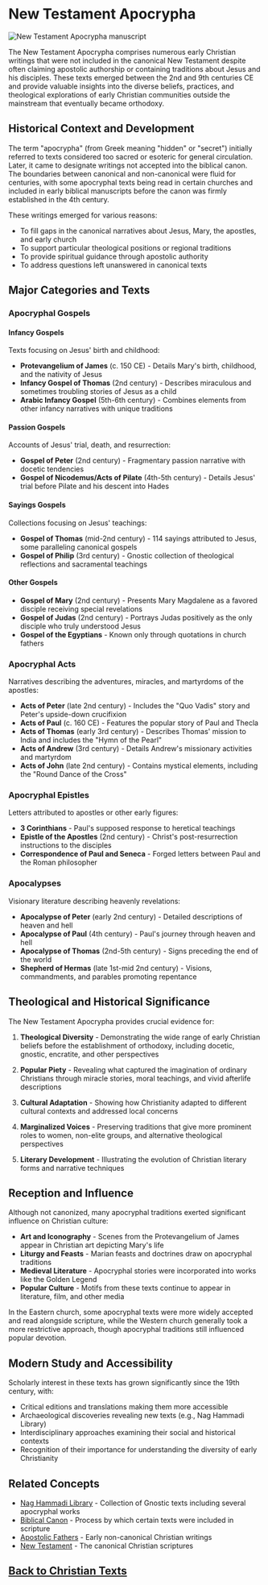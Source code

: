 # New Testament Apocrypha

![New Testament Apocrypha manuscript](../images/nt_apocrypha.jpg)

The New Testament Apocrypha comprises numerous early Christian writings that were not included in the canonical New Testament despite often claiming apostolic authorship or containing traditions about Jesus and his disciples. These texts emerged between the 2nd and 9th centuries CE and provide valuable insights into the diverse beliefs, practices, and theological explorations of early Christian communities outside the mainstream that eventually became orthodoxy.

## Historical Context and Development

The term "apocrypha" (from Greek meaning "hidden" or "secret") initially referred to texts considered too sacred or esoteric for general circulation. Later, it came to designate writings not accepted into the biblical canon. The boundaries between canonical and non-canonical were fluid for centuries, with some apocryphal texts being read in certain churches and included in early biblical manuscripts before the canon was firmly established in the 4th century.

These writings emerged for various reasons:
- To fill gaps in the canonical narratives about Jesus, Mary, the apostles, and early church
- To support particular theological positions or regional traditions
- To provide spiritual guidance through apostolic authority
- To address questions left unanswered in canonical texts

## Major Categories and Texts

### Apocryphal Gospels

#### Infancy Gospels
Texts focusing on Jesus' birth and childhood:
- **Protevangelium of James** (c. 150 CE) - Details Mary's birth, childhood, and the nativity of Jesus
- **Infancy Gospel of Thomas** (2nd century) - Describes miraculous and sometimes troubling stories of Jesus as a child
- **Arabic Infancy Gospel** (5th-6th century) - Combines elements from other infancy narratives with unique traditions

#### Passion Gospels
Accounts of Jesus' trial, death, and resurrection:
- **Gospel of Peter** (2nd century) - Fragmentary passion narrative with docetic tendencies
- **Gospel of Nicodemus/Acts of Pilate** (4th-5th century) - Details Jesus' trial before Pilate and his descent into Hades

#### Sayings Gospels
Collections focusing on Jesus' teachings:
- **Gospel of Thomas** (mid-2nd century) - 114 sayings attributed to Jesus, some paralleling canonical gospels
- **Gospel of Philip** (3rd century) - Gnostic collection of theological reflections and sacramental teachings

#### Other Gospels
- **Gospel of Mary** (2nd century) - Presents Mary Magdalene as a favored disciple receiving special revelations
- **Gospel of Judas** (2nd century) - Portrays Judas positively as the only disciple who truly understood Jesus
- **Gospel of the Egyptians** - Known only through quotations in church fathers

### Apocryphal Acts

Narratives describing the adventures, miracles, and martyrdoms of the apostles:
- **Acts of Peter** (late 2nd century) - Includes the "Quo Vadis" story and Peter's upside-down crucifixion
- **Acts of Paul** (c. 160 CE) - Features the popular story of Paul and Thecla
- **Acts of Thomas** (early 3rd century) - Describes Thomas' mission to India and includes the "Hymn of the Pearl"
- **Acts of Andrew** (3rd century) - Details Andrew's missionary activities and martyrdom
- **Acts of John** (late 2nd century) - Contains mystical elements, including the "Round Dance of the Cross"

### Apocryphal Epistles
Letters attributed to apostles or other early figures:
- **3 Corinthians** - Paul's supposed response to heretical teachings
- **Epistle of the Apostles** (2nd century) - Christ's post-resurrection instructions to the disciples
- **Correspondence of Paul and Seneca** - Forged letters between Paul and the Roman philosopher

### Apocalypses
Visionary literature describing heavenly revelations:
- **Apocalypse of Peter** (early 2nd century) - Detailed descriptions of heaven and hell
- **Apocalypse of Paul** (4th century) - Paul's journey through heaven and hell
- **Apocalypse of Thomas** (2nd-5th century) - Signs preceding the end of the world
- **Shepherd of Hermas** (late 1st-mid 2nd century) - Visions, commandments, and parables promoting repentance

## Theological and Historical Significance

The New Testament Apocrypha provides crucial evidence for:

1. **Theological Diversity** - Demonstrating the wide range of early Christian beliefs before the establishment of orthodoxy, including docetic, gnostic, encratite, and other perspectives

2. **Popular Piety** - Revealing what captured the imagination of ordinary Christians through miracle stories, moral teachings, and vivid afterlife descriptions

3. **Cultural Adaptation** - Showing how Christianity adapted to different cultural contexts and addressed local concerns

4. **Marginalized Voices** - Preserving traditions that give more prominent roles to women, non-elite groups, and alternative theological perspectives

5. **Literary Development** - Illustrating the evolution of Christian literary forms and narrative techniques

## Reception and Influence

Although not canonized, many apocryphal traditions exerted significant influence on Christian culture:

- **Art and Iconography** - Scenes from the Protevangelium of James appear in Christian art depicting Mary's life
- **Liturgy and Feasts** - Marian feasts and doctrines draw on apocryphal traditions
- **Medieval Literature** - Apocryphal stories were incorporated into works like the Golden Legend
- **Popular Culture** - Motifs from these texts continue to appear in literature, film, and other media

In the Eastern church, some apocryphal texts were more widely accepted and read alongside scripture, while the Western church generally took a more restrictive approach, though apocryphal traditions still influenced popular devotion.

## Modern Study and Accessibility

Scholarly interest in these texts has grown significantly since the 19th century, with:
- Critical editions and translations making them more accessible
- Archaeological discoveries revealing new texts (e.g., Nag Hammadi Library)
- Interdisciplinary approaches examining their social and historical contexts
- Recognition of their importance for understanding the diversity of early Christianity

## Related Concepts

- [Nag Hammadi Library](./nag_hammadi.md) - Collection of Gnostic texts including several apocryphal works
- [Biblical Canon](./biblical_canon.md) - Process by which certain texts were included in scripture
- [Apostolic Fathers](./apostolic_fathers.md) - Early non-canonical Christian writings
- [New Testament](./new_testament.md) - The canonical Christian scriptures

## [Back to Christian Texts](./README.md)
